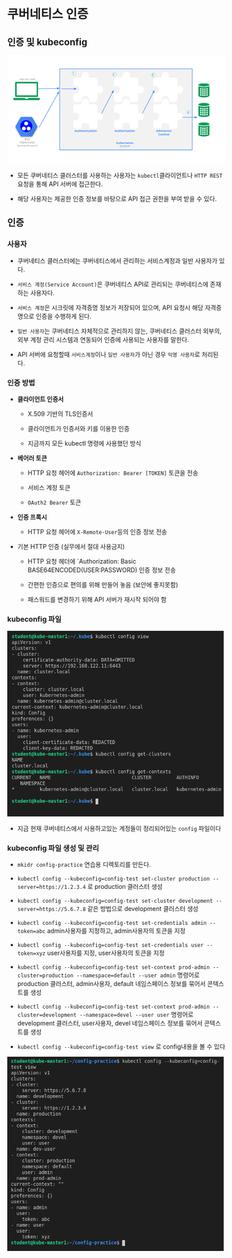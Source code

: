 # 쿠버네티스 인증
## 인증 및 kubeconfig

<img src="https://github.com/hyunseungbin9408/CCCR_experience/blob/master/png/Container_Kubernetes_Anthentication.png" alt="drawing" width="600"/>

+ 모든 쿠버네티스 클러스터를 사용하는 사용자는 `kubectl`클라이언트나 `HTTP REST` 요청을 통해 API 서버에 접근한다.

+ 해당 사용자는 제공한 인증 정보를 바탕으로 API 접근 권한을 부여 받을 수 있다.

## 인증
### 사용자

+ 쿠버네티스 클러스터에는 쿠버네티스에서 관리하는 서비스계정과 일반 사용자가 있다.

+ `서비스 계정(Service Account)`은 쿠버네티스 API로 관리되는 쿠버네티스에 존재하는 사용자다.

+ `서비스 계정`은 시크릿에 자격증명 정보가 저장되어 있으며, API 요청시 해당 자격증명으로 인증을 수행하게 된다.

+ `일반 사용자`는 쿠버네티스 자체적으로 관리하지 않는, 쿠버네티스 클러스터 외부의, 외부 계정 관리 시스템과 연동되어 인증에 사용되는 사용자를 말한다.

+ API 서버에 요청할때 `서비스계정`이나 `일반 사용자`가 아닌 경우 `익명 사용자`로 처리된다.

### 인증 방법
+ **클라이언트 인증서**

  + X.509 기반의 TLS인증서
  
  + 클라이언트가 인증서와 키를 이용한 인증
  
  + 지금까지 모든 kubectl 명령에 사용했던 방식

+ **베어러 토큰**

  + HTTP 요청 헤어에 `Authorization: Bearer [TOKEN]` 토큰을 전송
  
  + 서비스 계정 토큰
  
  + `OAuth2 Bearer` 토큰

+ **인증 프록시**

  + HTTP 요청 헤어에 `X-Remote-User`등의 인증 정보 전송
  
+ 기본 HTTP 인증 (실무에서 절대 사용금지)
  
  + HTTP 요청 헤더에 `Authorization: Basic BASE64ENCODED(USER:PASSWORD) 인증 정보 전송
  
  + 간편한 인증으로 편의를 위해 만들어 놓음 (보안에 좋지못함)
  
  + 패스워드를 변경하기 위해 API 서버가 재시작 되어야 함
  
### kubeconfig 파일

<img src="https://github.com/hyunseungbin9408/CCCR_experience/blob/master/png/Container_Kubernetes_Anthentication_current_config.png" alt="drawing" width="500"/>

+ 지금 현재 쿠버네티스에서 사용하고있는 계정들이 정리되어있는 `config` 파일이다

### kubeconfig 파일 생성 및 관리

+ `mkidr config-practice` 연습용 디렉토리를 만든다.

+ `kubectl config --kubeconfig=config-test set-cluster production --server=https://1.2.3.4` 로 production 클러스터 생성

+ `kubectl config --kubeconfig=config-test set-cluster development --server=https://5.6.7.8` 같은 방법으로 development 클러스터 생성

+ `kubectl config --kubeconfig=config-test set-credentials admin --token=abc` admin사용자를 지정하고, admin사용자의 토큰을 지정

+ `kubectl config --kubeconfig=config-test set-credentials user --token=xyz` user사용자를 지정, user사용자의 토큰을 지정

+ `kubectl config --kubeconfig=config-test set-context prod-admin --cluster=production --namespace=default --user admin` 명령어로 production 클러스터, admin사용자, default 네임스페이스 정보를 묶어서 콘텍스트를 생성

+ `kubectl config --kubeconfig=config-test set-context prod-admin --cluster=development --namespace=devel --user user` 명령어로 development 클러스터, user사용자, devel 네임스페이스 정보를 묶어서 콘텍스트를 생성

+ `kubectl config --kubeconfig=config-test view` 로 config내용을 볼 수 있다

<img src="https://github.com/hyunseungbin9408/CCCR_experience/blob/master/png/Container_Kubernetes_Anthentication_current_config_view.png" alt="drawing" width="500"/>


